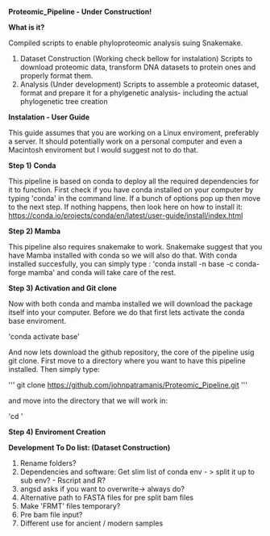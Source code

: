 **Proteomic_Pipeline - Under Construction!**

**What is it?**

Compiled scripts to enable phyloproteomic analysis suing Snakemake.

1) Dataset Construction (Working check bellow for instalation)
   Scripts to download proteomic data, transform DNA datasets to protein ones and properly format them.
2) Analysis (Under development)
   Scripts to assemble a proteomic dataset, format and prepare it for a phylgenetic analysis- including the actual phylogenetic tree creation
   
   
   
   
   
   
   
   
   
**Instalation - User Guide**

This guide assumes that you are working on a Linux enviroment, preferably a server. It should potentially work on a personal computer and even a Macintosh enviroment but I would suggest not to do that.

**Step 1)** **Conda**

This pipeline is based on conda to deploy all the required dependencies for it to function. First check if you have conda installed on your computer by typing 'conda' in the command line. If a bunch of options pop up then move to the next step. If nothing happens, then look here on how to install it: https://conda.io/projects/conda/en/latest/user-guide/install/index.html




**Step 2) Mamba**

This pipeline also requires snakemake to work. Snakemake suggest that you have Mamba installed with conda so we will also do that. With conda installed succesfully, you can simply type : 'conda install -n base -c conda-forge mamba'
and conda will take care of the rest.


**Step 3) Activation and Git clone**

Now with both conda and mamba installed we will download the package itself into your computer. Before we do that first lets activate the conda base enviroment.

'conda activate base'

And now lets download the github repository, the core of the pipeline usig git clone. First move to a directory where you want to have this pipeline installed. Then simply type:

''' git clone https://github.com/johnpatramanis/Proteomic_Pipeline.git '''

and move into the directory that we will work in:

'cd '
   
   
   
**Step 4) Enviroment Creation**   
   
   
   
   
   
   
   
   
   
   
   
   
   
   
**Development To Do list: (Dataset Construction)**
   1) Rename folders?
   2) Dependencies and software: Get slim list of conda env - > split it up to sub env? - Rscript and R?
   3) angsd asks if you want to overwrite-> always do?
   4) Alternative path to FASTA files for pre split bam files
   5) Make 'FRMT' files temporary?
   6) Pre bam file input?
   7) Different use for ancient / modern samples
